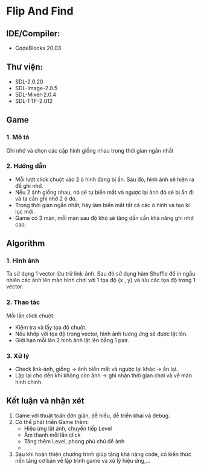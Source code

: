 # Flip And Find

## IDE/Compiler: 
 + CodeBlocks 20.03
## Thư viện:
 + SDL-2.0.20  
 + SDL-Image-2.0.5  
 + SDL-Mixer-2.0.4  
 + SDL-TTF-2.012

## Game
### 1. Mô tả
   Ghi nhớ và chọn các cặp hình giống nhau trong thời gian ngắn nhất
### 2. Hướng dẫn
+ Mỗi lượt click chuột vào 2 ô hình đang bị ẩn. Sau đó, hình ảnh sẽ hiện ra để ghi nhớ.
+ Nếu 2 ảnh giống nhau, nó sẽ tự biến mất và ngược lại ảnh đó sẽ bị ẩn đi và ta cần ghi nhớ 2 ô đó.
+ Trong thời gian ngắn nhất, hãy làm biến mất tất cả các ô hình và tạo kỉ lục mới.
+ Game có 3 màn, mỗi màn sau độ khó sẽ tăng dần cần khả năng ghi nhớ cao.

## Algorithm
### 1. Hình ảnh
Ta sử dụng 1 vector lữu trữ link-ảnh. Sau đó sử dụng hàm Shuffle để in ngẫu nhiên các ảnh lên màn hình chơi với 1 tọa độ {x , y} và lưu các tọa độ trong 1 vector.
### 2. Thao tác
Mỗi lần click chuột: 
+ Kiểm tra và lấy tọa độ chuột.
+ Nếu khớp với tọa độ trong vector, hình ảnh tương ứng sẽ được lật lên.
+ Giới hạn mỗi lần 2 hình ảnh lật lên bằng 1 pair.
### 3. Xử lý
+ Check link-ảnh, giống -> ảnh biến mất và ngược lại khác -> ẩn lại.
+ Lặp lại cho đến khi không còn ảnh -> ghi nhận thời gian chơi và về màn hình chính.

## Kết luận và nhận xét
1. Game với thuật toán đơn giản, dễ hiểu, dễ triển khai và debug.
2. Có thể phát triển Game thêm: 
    * Hiệu ứng lật ảnh, chuyển tiếp Level 
    * Âm thanh mỗi lần click
    * Tăng thêm Level, phong phú chủ đề ảnh
    *  . . .   
3. Sau khi hoàn thiện chương trình giúp tăng khả năng code, có kiến thức nền tảng cơ bản về lập trình game và xử lý hiệu ứng,...
